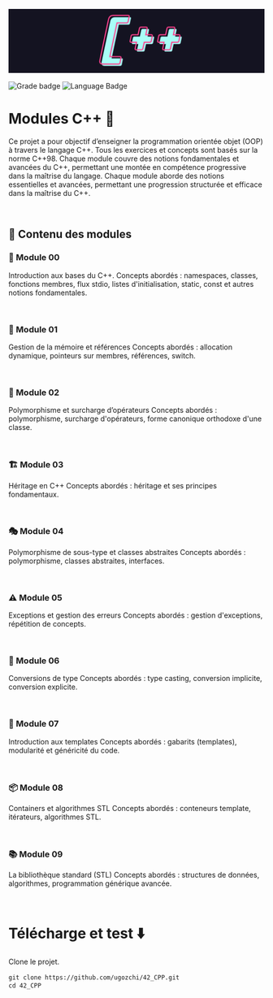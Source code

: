 ![C++ logo](.media/cpp_logo.png)

![Grade badge](https://img.shields.io/badge/50_%2F_100-004d40?label=final%20grade&labelColor=151515&logo=data:image/svg%2bxml;base64,PHN2ZyB4bWxucz0iaHR0cDovL3d3dy53My5vcmcvMjAwMC9zdmciIGhlaWdodD0iMjRweCIgdmlld0JveD0iMCAwIDI0IDI0IiB3aWR0aD0iMjRweCIgZmlsbD0iI0ZGRkZGRiI+PHBhdGggZD0iTTAgMGgyNHYyNEgweiIgZmlsbD0ibm9uZSIvPjxwYXRoIGQ9Ik0xMiAxNy4yN0wxOC4xOCAyMWwtMS42NC03LjAzTDIyIDkuMjRsLTcuMTktLjYxTDEyIDIgOS4xOSA4LjYzIDIgOS4yNGw1LjQ2IDQuNzNMNS44MiAyMXoiLz48L3N2Zz4=) ![Language Badge](https://img.shields.io/badge/C++-fe428e?logo=cplusplus&label=language&labelColor=151515)

# Modules C++ 🚀

Ce projet a pour objectif d’enseigner la programmation orientée objet (OOP) à travers le langage C++. Tous les exercices et concepts sont basés sur la norme C++98.
Chaque module couvre des notions fondamentales et avancées du C++, permettant une montée en compétence progressive dans la maîtrise du langage.
Chaque module aborde des notions essentielles et avancées, permettant une progression structurée et efficace dans la maîtrise du C++.

</br>

## 📌 Contenu des modules
### 🏁 Module 00

Introduction aux bases du C++.
Concepts abordés : namespaces, classes, fonctions membres, flux stdio, listes d'initialisation, static, const et autres notions fondamentales.

</br>

### 🧠 Module 01

Gestion de la mémoire et références
Concepts abordés : allocation dynamique, pointeurs sur membres, références, switch.

</br>

### 🔄 Module 02

Polymorphisme et surcharge d’opérateurs
Concepts abordés : polymorphisme, surcharge d'opérateurs, forme canonique orthodoxe d'une classe.

</br>

### 🏗️ Module 03

Héritage en C++
Concepts abordés : héritage et ses principes fondamentaux.

</br>

### 🎭 Module 04

Polymorphisme de sous-type et classes abstraites
Concepts abordés : polymorphisme, classes abstraites, interfaces.

</br>

### ⚠️ Module 05

Exceptions et gestion des erreurs
Concepts abordés : gestion d'exceptions, répétition de concepts.

</br>

### 🔄 Module 06

Conversions de type
Concepts abordés : type casting, conversion implicite, conversion explicite.

</br>

### 🔧 Module 07

Introduction aux templates
Concepts abordés : gabarits (templates), modularité et généricité du code.

</br>

### 📦 Module 08

Containers et algorithmes STL
Concepts abordés : conteneurs template, itérateurs, algorithmes STL.

</br>

### 📚 Module 09

La bibliothèque standard (STL)
Concepts abordés : structures de données, algorithmes, programmation générique avancée.

</br>

# Télécharge et test ⬇️

Clone le projet.

```
git clone https://github.com/ugozchi/42_CPP.git
cd 42_CPP
```

<br>
